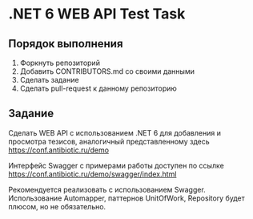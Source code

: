 # .NET 6 WEB API Test Task

## Порядок выполнения

1. Форкнуть репозиторий
2. Добавить CONTRIBUTORS.md со своими данными
3. Сделать задание
4. Сделать pull-request к данному репозиторию

## Задание

Сделать WEB API с использованием .NET 6 для добавления и просмотра тезисов, аналогичный представленному здесь https://conf.antibiotic.ru/demo

Интерфейс Swagger с примерами работы доступен по ссылке
https://conf.antibiotic.ru/demo/swagger/index.html

Рекомендуется реализовать с использованием Swagger.
Использование Automapper, паттернов UnitOfWork, Repository будет плюсом, но не обязательно.
